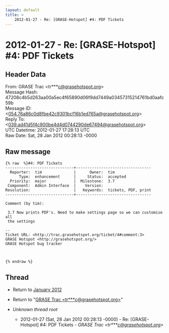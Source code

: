 ```yaml
---
layout: default
title: >
    2012-01-27 - Re: [GRASE-Hotspot] #4: PDF Tickets
---
```


# 2012-01-27 - Re: [GRASE-Hotspot] #4: PDF Tickets

## Header Data

From: GRASE Trac \<tr***c@grasehotspot.org\><br>
Message Hash: 47208c4b5d263aa00a5ec4f65890d06f9dd7449a03457315214761bd0aafc59b<br>
Message ID: \<054.76a86c0d8fbe42c9301bcf16b1ed765a@grasehotspot.org\><br>
Reply To: \<039.ad41d5f4c900be4d4d0744290de67494@grasehotspot.org\><br>
UTC Datetime: 2012-01-27 17:28:13 UTC<br>
Raw Date: Sat, 28 Jan 2012 00:28:13 -0000<br>

## Raw message

```
{% raw  %}#4: PDF Tickets
------------------------------+---------------------------------
  Reporter:  tim              |      Owner:  tim
      Type:  enhancement      |     Status:  accepted
  Priority:  major            |  Milestone:  3.7
 Component:  Admin Interface  |    Version:
Resolution:                   |   Keywords:  tickets, PDF, print
------------------------------+---------------------------------

Comment (by tim):

 3.7 Now prints PDF's. Need to make settings page so we can customise all
 the settings

-- 
Ticket URL: <http://trac.grasehotspot.org/ticket/4#comment:3>
GRASE Hotspot <http://grasehotspot.org/>
GRASE Hotspot bug tracker



{% endraw %}
```

## Thread

+ Return to [January 2012](/archive/2012/01)

+ Return to "[GRASE Trac <tr***c<span>@</span>grasehotspot.org>](/authors/tr___c_at_grasehotspot_org)"

+ _Unknown thread root_
  + 2012-01-27 (Sat, 28 Jan 2012 00:28:13 -0000) - Re: [GRASE-Hotspot] #4: PDF Tickets - _GRASE Trac \<tr***c@grasehotspot.org\>_

